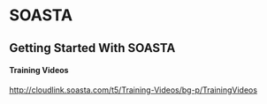 # SOASTA
## Getting Started With SOASTA

#### Training Videos
http://cloudlink.soasta.com/t5/Training-Videos/bg-p/TrainingVideos
